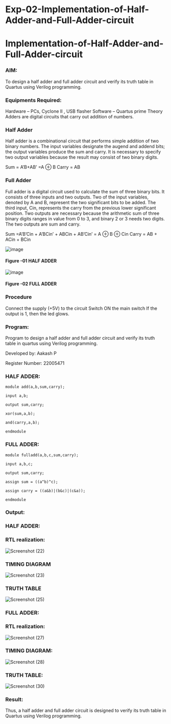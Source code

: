 # Exp-02-Implementation-of-Half-Adder-and-Full-Adder-circuit

# Implementation-of-Half-Adder-and-Full-Adder-circuit
### AIM:
To design a half adder and full adder circuit and verify its truth table in Quartus using Verilog programming.

### Equipments Required:
Hardware – PCs, Cyclone II , USB flasher
Software – Quartus prime
Theory
Adders are digital circuits that carry out addition of numbers.

### Half Adder
Half adder is a combinational circuit that performs simple addition of two binary numbers. The input variables designate the augend and addend bits; the output variables produce the sum and carry. It is necessary to specify two output variables because the result may consist of two binary digits.

Sum = A’B+AB’ =A ⊕ B Carry = AB

### Full Adder
Full adder is a digital circuit used to calculate the sum of three binary bits. It consists of three inputs and two outputs. Two of the input variables, denoted by A and B, represent the two significant bits to be added. The third input, Cin, represents the carry from the previous lower significant position. Two outputs are necessary because the arithmetic sum of three binary digits ranges in value from 0 to 3, and binary 2 or 3 needs two digits. The two outputs are sum and carry.

Sum =A’B’Cin + A’BCin’ + ABCin + AB’Cin’ = A ⊕ B ⊕ Cin Carry = AB + ACin + BCin

 ![image](https://user-images.githubusercontent.com/36288975/163552156-a13e5a56-c638-4110-97d9-8896907c8d25.png)

#### Figure -01 HALF ADDER 


![image](https://user-images.githubusercontent.com/36288975/163552057-b3547877-6d07-45b4-b7e0-bcfebfad9e1d.png)

#### Figure -02 FULL ADDER 

### Procedure

Connect the supply (+5V) to the circuit
Switch ON the main switch
If the output is 1, then the led glows.
 
### Program:

Program to design a half adder and full adder circuit and verify its truth table in quartus 
using Verilog programming. 

Developed by: Aakash P

Register Number: 22005471

### HALF ADDER: 
````
module add(a,b,sum,carry); 

input a,b; 

output sum,carry;

xor(sum,a,b);

and(carry,a,b);

endmodule
````
### FULL ADDER:
````
module fulladd(a,b,c,sum,carry);

input a,b,c;

output sum,carry; 

assign sum = ((a^b)^c);

assign carry = ((a&b)|(b&c)|(c&a));

endmodule 
````

### Output:
### HALF ADDER:
### RTL realization:

![Screenshot (22)](https://user-images.githubusercontent.com/118799103/211162156-4c6c0104-f423-48ad-922b-5c65b54186db.png)

### TIMING DIAGRAM

![Screenshot (23)](https://user-images.githubusercontent.com/118799103/211162193-1b787040-f14f-440e-a8b2-acf68fc797ff.png)

### TRUTH TABLE 

![Screenshot (25)](https://user-images.githubusercontent.com/118799103/211162260-e0bf17e3-fb29-4da0-826b-5cd5675d15a6.png)

### FULL ADDER:
### RTL realization:

![Screenshot (27)](https://user-images.githubusercontent.com/118799103/211162295-e1e52689-a8a3-400f-b42a-8d079dc59d28.png)
### TIMING DIAGRAM:

![Screenshot (28)](https://user-images.githubusercontent.com/118799103/211162309-a8eada59-6ae9-4eb3-96bb-d5929039dd4b.png)
### TRUTH TABLE:

![Screenshot (30)](https://user-images.githubusercontent.com/118799103/211162345-1b1a61df-3d41-4198-b1e4-1ed610a28342.png)
### Result:

Thus, a half adder and full adder circuit is designed to verify its truth table in Quartus using 
Verilog programming.
